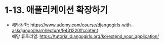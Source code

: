 # 1-13. 애플리케이션 확장하기
- 해당강좌: https://www.udemy.com/course/djangogirls-with-askdjango/learn/lecture/9431220#content  
해당 튜토리얼: https://tutorial.djangogirls.org/ko/extend_your_application/


